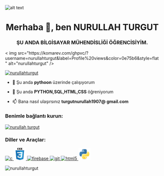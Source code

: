 
<img src="https://www.letsnurture.com/wp-content/uploads/2021/01/building-standalone-1.png" alt="alt text" width="320" height="180">
<h1 align="center">Merhaba 👋, ben NURULLAH TURGUT</h1>
<h3 align="center">ŞU ANDA BİLGİSAYAR MÜHENDİSLİĞİ ÖĞRENCİSİYİM.</h3>

<p align="left"> < img src="https://komarev.com/ghpvc/?username=nurullahturgut&label=Profile%20views&color=0e75b6&style=flat" alt="nurullahturgut" /> </p>

<p align="left"> <a href= "https://github.com/ryo-ma/github-profile-trophy"><img src="https://github-profile-trophy.vercel.app/?username=nurullahturgut" alt="nurullahturgut" / ></a> </p>

- 🔭 Şu anda **pythoon** üzerinde çalışıyorum

- 🌱 Şu anda **PYTHON,SQL,HTML,CSS** öğreniyorum

- 📫 Bana nasıl ulaşırsınız **turgutnurullah1907@ gmail.com**

<h3 align="left">Benimle bağlantı kurun:</h3>
<p align="left">
<a href="https://linkedin.com/in/nurullah turgut" target=" boş"><img align = "center" src = "https://raw.githubusercontent.com/rahuldkjain/github-profile-readme-generator/master/src/images/icons/Social/linked-in-alt.svg " alt = "nurullah turgut" height = "30" width = "40" /></a>
</p>

<h3 align = "left"> Diller ve Araçlar:</h3>
<p align = "left" > <a href = "https://www.cprogramming.com/" target = "_blank" rel = "noreferrer"> <img src = "https://raw.githubusercontent.com/devicons/devicon/master/icons /c/c-original.svg" alt = "c" genişlik = "40" yükseklik = "40"/> </a> <a href = "https://www.w3schools.com/css/" target= "_blank" rel = "noreferrer"> <img src = "https://raw.githubusercontent.com/devicons/devicon/master/icons/css3/css3-original-wordmark.svg" alt = "css3" width = " 40" height="40"/> </a> <a href="https://firebase.google.com/" target="_blank" rel="noreferrer"> <img src="https://www .vectorlogo.zone/logos/firebase/firebase-icon.svg" alt = "firebase" width = "40" height = "40"/> </a> <a href = "https://git-scm.com /" target = "_blank" rel = "noreferrer"> <img src = "https://www.vectorlogo.zone/logos/git-scm/git-scm-icon.svg" alt = "git" width = 40" yükseklik = "40"/> </a> <a href = "https://www.w3.org/html/" target = "_blank" rel = "noreferrer"> <img src = "https:/ /raw.githubusercontent.com/devicons/devicon/master/icons/html5/html5-original-wordmark.svg" alt = "html5" width = "40" height = "40"/> </a> <a href = "https:// www.python.org" target = "_blank" rel = "noreferrer"> <img src = "https://raw.githubusercontent.com/devicons/devicon/master/icons/python/python-original.svg" alt= "python" width = "40" height = "40"/> </a> </p>

<p><img align = "center" src = "https://github-readme-stats.vercel.app/ api/top-langs?username=nurullahturgut&show_icons=true&locale=tr&layout=compact" alt="nurullahturgut" /></p>
